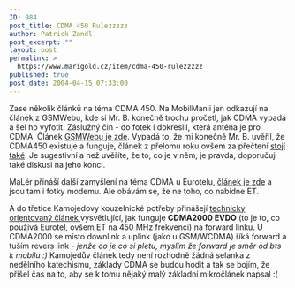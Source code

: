 ```yaml
---
ID: 984
post_title: CDMA 450 Rulezzzzz
author: Patrick Zandl
post_excerpt: ""
layout: post
permalink: >
  https://www.marigold.cz/item/cdma-450-rulezzzzz
published: true
post_date: 2004-04-15 07:33:00
---
```

<P>Zase několik článků na téma CDMA 450. Na MobilManii jen odkazují na článek z GSMWebu, kde si Mr. B. konečně trochu pročetl, jak CDMA vypadá a šel ho vyfotit. Záslužný čin - do fotek i dokreslil, která anténa je pro CDMA. Článek <A href="http://www.gsmweb.cz/clanky/clanek.php?id=52" target=_blank>GSMWebu je zde</A>. Vypadá to, že mi konečně Mr. B. uvěřil, že CDMA450 existuje a funguje, článek z přelomu roku ovšem za přečtení <A href="http://www.gsmweb.cz/clanky/clanek.php?id=51" target=_blank>stojí také</A>. Je sugestivní a než uvěříte, že to, co je v něm, je pravda, doporučuji také diskusi na jeho konci. </P>
<P>MaLér přináší další zamyšlení na téma CDMA u Eurotelu, <A href="http://www.maler.cz/index.php?id=19" target=_blank>článek je zde</A> a jsou tam i fotky modemu. Ale obávám se, že ne toho, co nabídne ET. </P>
<P>A do třetice Kamojedovy kouzelnické potřeby přinášejí <A href="http://vucako.bloguje.cz/35981_item.php" target=_blank>technicky orientovaný článek </A>vysvětlující, jak funguje <STRONG>CDMA2000 EVDO</STRONG> (to je to, co používá Eurotel, ovšem ET na 450 MHz frekvenci) na forward linku. U CDMA2000 se místo downlink a uplink (jako u GSM/WCDMA)&#160;říká forward a tuším revers link - <EM>jenže co je co si pletu, myslím že forward je směr od bts k mobilu :)</EM> Kamojedův článek tedy není rozhodně žádná selanka z nedělního katechismu, základy CDMA se budou hodit a tak se bojím, že přišel čas na to, aby se k tomu nějaký malý základní mikročlánek napsal :(</P>